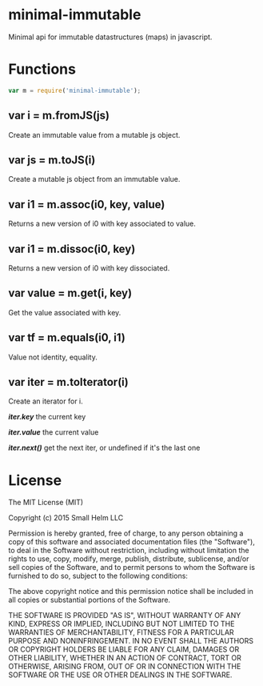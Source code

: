 # minimal-immutable

Minimal api for immutable datastructures (maps) in javascript.

# Functions

```js
var m = require('minimal-immutable');
```

## var i = m.fromJS(js)

Create an immutable value from a mutable js object.

## var js = m.toJS(i)

Create a mutable js object from an immutable value.

## var i1 = m.assoc(i0, key, value)

Returns a new version of i0 with key associated to value.

## var i1 = m.dissoc(i0, key)

Returns a new version of i0 with key dissociated.

## var value = m.get(i, key)

Get the value associated with key.

## var tf = m.equals(i0, i1)

Value not identity, equality.

## var iter = m.toIterator(i)

Create an iterator for i. 

***iter.key*** the current key

***iter.value*** the current value

***iter.next()*** get the next iter, or undefined if it's the last one


# License

The MIT License (MIT)

Copyright (c) 2015 Small Helm LLC

Permission is hereby granted, free of charge, to any person obtaining a copy
of this software and associated documentation files (the "Software"), to deal
in the Software without restriction, including without limitation the rights
to use, copy, modify, merge, publish, distribute, sublicense, and/or sell
copies of the Software, and to permit persons to whom the Software is
furnished to do so, subject to the following conditions:

The above copyright notice and this permission notice shall be included in all
copies or substantial portions of the Software.

THE SOFTWARE IS PROVIDED "AS IS", WITHOUT WARRANTY OF ANY KIND, EXPRESS OR
IMPLIED, INCLUDING BUT NOT LIMITED TO THE WARRANTIES OF MERCHANTABILITY,
FITNESS FOR A PARTICULAR PURPOSE AND NONINFRINGEMENT. IN NO EVENT SHALL THE
AUTHORS OR COPYRIGHT HOLDERS BE LIABLE FOR ANY CLAIM, DAMAGES OR OTHER
LIABILITY, WHETHER IN AN ACTION OF CONTRACT, TORT OR OTHERWISE, ARISING FROM,
OUT OF OR IN CONNECTION WITH THE SOFTWARE OR THE USE OR OTHER DEALINGS IN THE
SOFTWARE.
